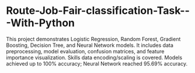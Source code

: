 # Route-Job-Fair-classification-Task---With-Python
This project demonstrates Logistic Regression, Random Forest, Gradient Boosting, Decision Tree, and Neural Network models. It includes data preprocessing, model evaluation, confusion matrices, and feature importance visualization. Skills data encoding/scaling is covered. Models achieved up to 100% accuracy; Neural Network reached 95.69% accuracy.
